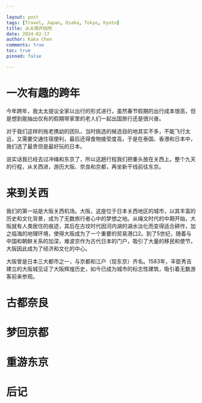 ```yaml
---

layout: post
tags: [Travel, Japan, Osaka, Tokyo, Kyoto]
title: 从关西开始吧
date: 2024-02-17
author: Kaka Chen
comments: true
toc: true
pinned: false

---
```


# 一次有趣的跨年

今年跨年，我太太提议全家以出行的形式进行，虽然春节假期的出行成本很高，但是想到能抽出仅有的假期带家里的老人们一起出国旅行还是很兴奋。

对于我们这样的拖老携幼的团队，当时挑选的候选目的地其实不多，不能飞行太远，又需要交通住宿便利，最后还得食物接受度高，于是在泰国、香港和日本中，我们选了最贵但是最好玩的日本。

说实话我已经去过冲绳和东京了，所以这趟行程我们把重头放在关西上。整个九天的行程，从关西进，游历大阪、奈良和京都，再坐新干线前往东京。

# 来到关西

我们的第一站是大阪关西机场。大阪，这座位于日本关西地区的城市，以其丰富的历史和文化背景，成为了无数旅行者心中的梦想之地。从绳文时代的中期开始，大阪就有人类居住的痕迹，其后在古坟时代因河内湖的湖水淡化而变得适合耕作，加之临海的地理环境，使得大阪成为了一个重要的贸易港口2。到了5世纪，随着与中国和朝鲜关系的加深，难波京作为古代日本的门户，吸引了大量的移民和使节，大阪因此成为了经济和文化的中心。

大阪曾是日本三大都市之一，与京都和江户（现东京）齐名。1583年，丰臣秀吉建立的大阪城见证了大阪辉煌历史，如今已成为城市的标志性建筑，吸引着无数游客前来参观。





# 古都奈良

# 梦回京都

# 重游东京

# 后记